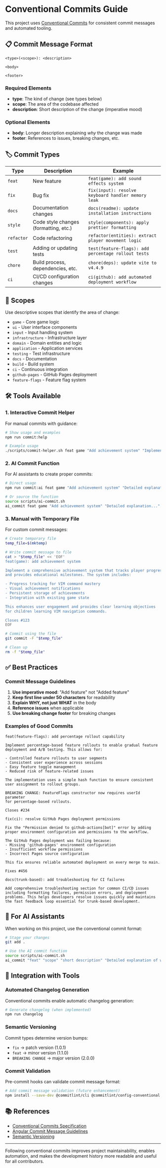 # Conventional Commits Guide

This project uses [Conventional Commits](https://www.conventionalcommits.org/) for consistent commit messages and automated tooling.

## 📋 Commit Message Format

```
<type>(<scope>): <description>

<body>

<footer>
```

### Required Elements

- **type**: The kind of change (see types below)
- **scope**: The area of the codebase affected
- **description**: Short description of the change (imperative mood)

### Optional Elements

- **body**: Longer description explaining _why_ the change was made
- **footer**: References to issues, breaking changes, etc.

## 🏷️ Commit Types

| Type       | Description                           | Example                                             |
| ---------- | ------------------------------------- | --------------------------------------------------- |
| `feat`     | New feature                           | `feat(game): add sound effects system`              |
| `fix`      | Bug fix                               | `fix(input): resolve keyboard handler memory leak`  |
| `docs`     | Documentation changes                 | `docs(readme): update installation instructions`    |
| `style`    | Code style changes (formatting, etc.) | `style(components): apply prettier formatting`      |
| `refactor` | Code refactoring                      | `refactor(entities): extract player movement logic` |
| `test`     | Adding or updating tests              | `test(feature-flags): add percentage rollout tests` |
| `chore`    | Build process, dependencies, etc.     | `chore(deps): update vite to v4.4.9`                |
| `ci`       | CI/CD configuration changes           | `ci(github): add automated deployment workflow`     |

## 🎯 Scopes

Use descriptive scopes that identify the area of change:

- `game` - Core game logic
- `ui` - User interface components
- `input` - Input handling system
- `infrastructure` - Infrastructure layer
- `domain` - Domain entities and logic
- `application` - Application services
- `testing` - Test infrastructure
- `docs` - Documentation
- `build` - Build system
- `ci` - Continuous integration
- `github-pages` - GitHub Pages deployment
- `feature-flags` - Feature flag system

## 🛠️ Tools Available

### 1. Interactive Commit Helper

For manual commits with guidance:

```bash
# Show usage and examples
npm run commit:help

# Example usage
./scripts/commit-helper.sh feat game "Add achievement system" "Implement a comprehensive achievement system with progress tracking, notifications, and persistent storage. This enhances user engagement and provides educational milestones."
```

### 2. AI Commit Function

For AI assistants to create proper commits:

```bash
# Direct usage
npm run commit:ai feat game "Add achievement system" "Detailed explanation of changes..."

# Or source the function
source scripts/ai-commit.sh
ai_commit feat game "Add achievement system" "Detailed explanation..."
```

### 3. Manual with Temporary File

For custom commit messages:

```bash
# Create temporary file
temp_file=$(mktemp)

# Write commit message to file
cat > "$temp_file" << 'EOF'
feat(game): add achievement system

Implement a comprehensive achievement system that tracks player progress
and provides educational milestones. The system includes:

- Progress tracking for VIM command mastery
- Visual achievement notifications
- Persistent storage of achievements
- Integration with existing game state

This enhances user engagement and provides clear learning objectives
for children learning VIM navigation commands.

Closes #123
EOF

# Commit using the file
git commit -F "$temp_file"

# Clean up
rm -f "$temp_file"
```

## ✅ Best Practices

### Commit Message Guidelines

1. **Use imperative mood**: "Add feature" not "Added feature"
2. **Keep first line under 50 characters** for readability
3. **Explain WHY, not just WHAT** in the body
4. **Reference issues** when applicable
5. **Use breaking change footer** for breaking changes

### Examples of Good Commits

```
feat(feature-flags): add percentage rollout capability

Implement percentage-based feature rollouts to enable gradual feature
deployment and A/B testing. This allows for:

- Controlled feature rollouts to user segments
- Consistent user experience across sessions
- Easy feature toggle management
- Reduced risk of feature-related issues

The implementation uses a simple hash function to ensure consistent
user assignment to rollout groups.

BREAKING CHANGE: FeatureFlags constructor now requires userId parameter
for percentage-based rollouts.

Closes #234
```

```
fix(ci): resolve GitHub Pages deployment permissions

Fix the "Permission denied to github-actions[bot]" error by adding
proper environment configuration and permissions to the workflow.

The GitHub Pages deployment was failing because:
- Missing 'github-pages' environment configuration
- Insufficient workflow permissions
- Incorrect Pages source configuration

This fix ensures reliable automated deployment on every merge to main.

Fixes #456
```

```
docs(trunk-based): add troubleshooting for CI failures

Add comprehensive troubleshooting section for common CI/CD issues
including formatting failures, permission errors, and deployment
problems. This helps developers resolve issues quickly and maintains
the fast feedback loop essential for trunk-based development.
```

## 🤖 For AI Assistants

When working on this project, use the conventional commit format:

```bash
# Stage your changes
git add .

# Use the AI commit function
source scripts/ai-commit.sh
ai_commit "feat" "scope" "short description" "Detailed explanation of why this change was made, what it accomplishes, and any important implementation details."
```

## 🔧 Integration with Tools

### Automated Changelog Generation

Conventional commits enable automatic changelog generation:

```bash
# Generate changelog (when implemented)
npm run changelog
```

### Semantic Versioning

Commit types determine version bumps:

- `fix` → patch version (1.0.1)
- `feat` → minor version (1.1.0)
- `BREAKING CHANGE` → major version (2.0.0)

### Commit Validation

Pre-commit hooks can validate commit message format:

```bash
# Add commit message validation (future enhancement)
npm install --save-dev @commitlint/cli @commitlint/config-conventional
```

## 📚 References

- [Conventional Commits Specification](https://www.conventionalcommits.org/)
- [Angular Commit Message Guidelines](https://github.com/angular/angular/blob/main/CONTRIBUTING.md#commit)
- [Semantic Versioning](https://semver.org/)

---

Following conventional commits improves project maintainability, enables automation, and makes the development history more readable and useful for all contributors.

